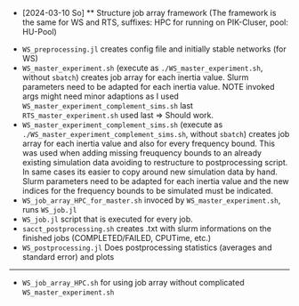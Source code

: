 * [2024-03-10 So]
** Structure job array framework
(The framework is the same for WS and RTS, suffixes: HPC for running on PIK-Cluser, pool: HU-Pool)

 - `WS_preprocessing.jl` creates config file and initially stable networks (for WS)
 - `WS_master_experiment.sh` (execute as `./WS_master_experiment.sh`, without `sbatch`)
    creates job array for each inertia value. Slurm parameters need to be adapted
    for each inertia value.
    NOTE invoked args might need minor adaptions as I used `WS_master_experiment_complement_sims.sh` last
    `RTS_master_experiment.sh` used last => Should work.
 - `WS_master_experiment_complement_sims.sh`
    (execute as `./WS_master_experiment_complement_sims.sh`, without `sbatch`)
    creates job array for each inertia value and also for every frequency bound.
    This was used when adding missing freuquency bounds to an already existing
    simulation data avoiding to restructure to postprocessing script. In same cases
    its easier to copy around new simulation data by hand. Slurm parameters need
    to be adapted
    for each inertia value and the new indices for the frequency bounds to be simulated
    must be indicated.
 - `WS_job_array_HPC_for_master.sh` invoced by `WS_master_experiment.sh`, runs
   `WS_job.jl`
 - `WS_job.jl` script that is executed for every job.
 - `sacct_postprocessing.sh` creates .txt with slurm informations on the finished jobs (COMPLETED/FAILED, CPUTime, etc.)
 - `WS_postprocessing.jl` Does postprocessing statistics (averages and standard error) and plots
 - -----------------
 - `WS_job_array_HPC.sh` for using job array without complicated `WS_master_experiment.sh`
